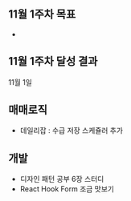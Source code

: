 11월 1주차 목표
-
-

11월 1주차 달성 결과
-


11월 1일
## 매매로직 
- 데일리잡 : 수급 저장 스케쥴러 추가

## 개발
- 디자인 패턴 공부 6장 스터디
- React Hook Form 조금 맛보기






